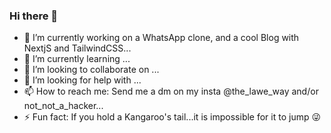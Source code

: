 ### Hi there 👋

- 🔭 I’m currently working on a WhatsApp clone, and a cool Blog with NextjS and TailwindCSS...
- 🌱 I’m currently learning ...
- 👯 I’m looking to collaborate on ...
- 🤔 I’m looking for help with ...
- 📫 How to reach me: Send me a dm on my insta @the_lawe_way and/or not_not_a_hacker...
- ⚡ Fun fact: If you hold a Kangaroo's tail...it is impossible for it to jump 😜

